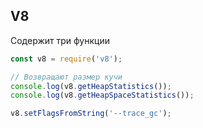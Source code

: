 ## V8

Содержит три функции

```javascript
const v8 = require('v8');

// Возвращают размер кучи
console.log(v8.getHeapStatistics());
console.log(v8.getHeapSpaceStatistics());

v8.setFlagsFromString('--trace_gc');
```
